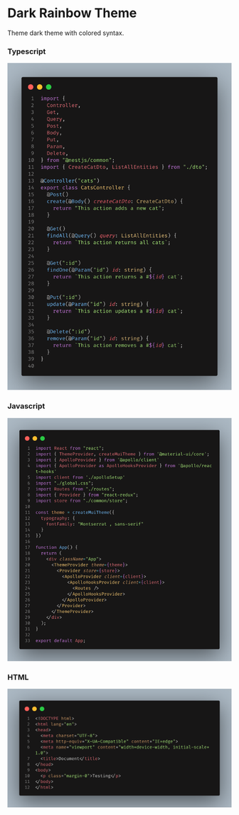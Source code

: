 # Dark Rainbow Theme

Theme dark theme with colored syntax.

### Typescript
![Code Typescript](./pictures/code-ts.png)

### Javascript
![Code Typescript](./pictures/code-js.png)

### HTML
![Code Typescript](./pictures/code-html.png)
